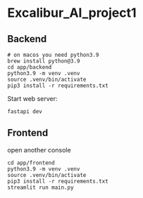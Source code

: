 # Excalibur_AI_project1

## Backend
```shell
# on macos you need python3.9
brew install python@3.9
cd app/backend
python3.9 -m venv .venv
source .venv/bin/activate
pip3 install -r requirements.txt
```

Start web server:
```
fastapi dev
```
## Frontend
open another console

```
cd app/frontend
python3.9 -m venv .venv
source .venv/bin/activate
pip3 install -r requirements.txt
streamlit run main.py
```